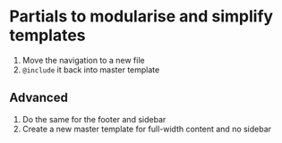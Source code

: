 # Partials to modularise and simplify templates

1. Move the navigation to a new file
1. `@include` it back into master template

## Advanced

1. Do the same for the footer and sidebar
1. Create a new master template for full-width content and no sidebar